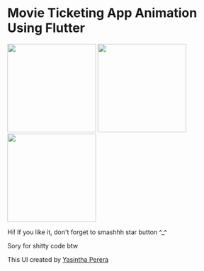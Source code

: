 # Movie Ticketing App Animation Using Flutter
<p float="left">
  <img src="https://i.imgur.com/RYg5JDX.png" width="200" />
  <img src="https://i.imgur.com/xMFIf0Q.png" width="200" /> 
  <img src="https://i.imgur.com/5ByIYST.png" width="200" />
</p>

Hi! If you like it, don't forget to smashhh star button ^_^

Sory for shitty code btw

This UI created by 
<a href="https://www.youtube.com/watch?v=oGsX4M3wADI">Yasintha Perera</a>

